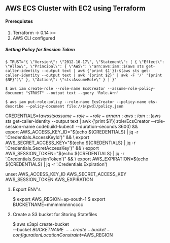 ## AWS ECS Cluster with EC2 using Terraform

#### Prerequistes

1. Terraform -> 0.14 >=
2. AWS CLI configured


##### Setting Policy for Session Token
```
$ TRUST="{ \"Version\": \"2012-10-17\", \"Statement\": [ { \"Effect\": \"Allow\", \"Principal\": { \"AWS\": \"arn:aws:iam::$(aws sts get-caller-identity --output text | awk {'print $1'}):$(aws sts get-caller-identity --output text | awk '{print $2}' | awk -F '/' '{print $NF}')\" }, \"Action\": \"sts:AssumeRole\" } ] }"

$ aws iam create-role --role-name EcsCreator --assume-role-policy-document "$TRUST" --output text --query 'Role.Arn'

$ aws iam put-role-policy --role-name EcsCreator --policy-name eks-describe --policy-document file://$(pwd)/policy.json
```

CREDENTIALS=$(aws sts assume-role --role-arn arn:aws:iam::$(aws sts get-caller-identity --output text | awk {'print $1'}):role/EcsCreator --role-session-name codebuild-kubectl --duration-seconds 3600) && \
export AWS_ACCESS_KEY_ID="$(echo ${CREDENTIALS} | jq -r '.Credentials.AccessKeyId')" && \
export AWS_SECRET_ACCESS_KEY="$(echo ${CREDENTIALS} | jq -r '.Credentials.SecretAccessKey')" && \
export AWS_SESSION_TOKEN="$(echo ${CREDENTIALS} | jq -r '.Credentials.SessionToken')" && \
export AWS_EXPIRATION=$(echo ${CREDENTIALS} | jq -r '.Credentials.Expiration')

unset AWS_ACCESS_KEY_ID AWS_SECRET_ACCESS_KEY AWS_SESSION_TOKEN AWS_EXPIRATION

1. Export ENV's

    $ export AWS_REGION=ap-south-1
    $ export BUCKETNAME=mmmmnnnncccc

1. Create a S3 bucket for Storing Statefiles

    $ aws s3api create-bucket \
        --bucket $BUCKETNAME \
        --create-bucket-configuration LocationConstraint=$AWS_REGION
